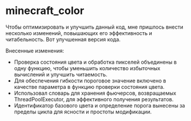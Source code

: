 # minecraft_color
Чтобы оптимизировать и улучшить данный код, мне пришлось внести несколько изменений, повышающих его эффективность и читабельность. Вот улучшенная версия кода.


Внесенные изменения:
- Проверка состояния цвета и обработка пикселей объединены в одну функцию, чтобы уменьшить количество избыточных вычислений и улучшить читаемость.
- Для обеспечения гибкости пороговое значение включено в качестве параметра в функцию проверки состояния цвета.
- Использовал словарь для хранения фьючерсов, возвращаемых ThreadPoolExecutor, для эффективного получения результатов.
- Идентификатор базового цвета и определение порога вынесены за пределы цикла для ясности и простоты модификации.

